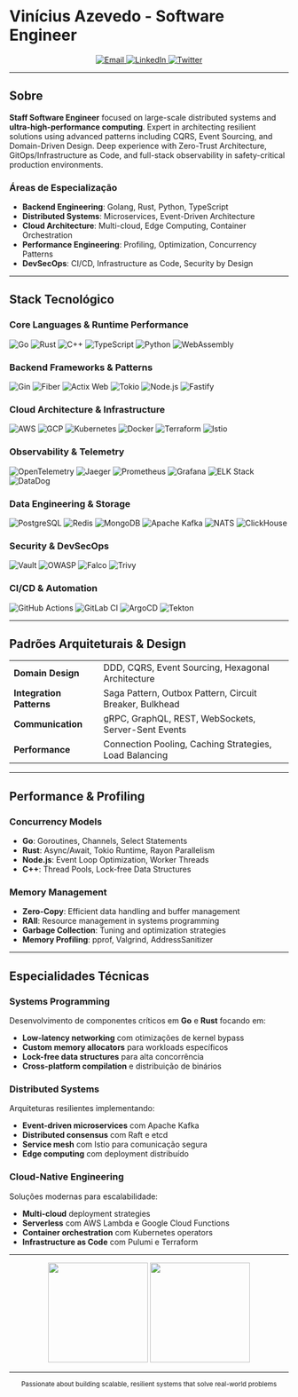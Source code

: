 # Vinícius Azevedo - Software Engineer

<div align="center">
  <a href="mailto:viniciusdiazevedo@gmail.com">
    <img src="https://img.shields.io/badge/Email-viniciusdiazevedo@gmail.com-c23e11?style=for-the-badge&logo=gmail&logoColor=white" alt="Email"/>
  </a>
  <a href="https://www.linkedin.com/in/viniciusazevedo-dev/" target="_blank">
    <img src="https://img.shields.io/badge/LinkedIn-Professional%20Profile-0077B5?style=for-the-badge&logo=linkedin&logoColor=white" alt="LinkedIn"/>
  </a>
  <a href="https://x.com/xvynazevedo" target="_blank">
    <img src="https://img.shields.io/badge/Twitter-@xvynazevedo-1DA1F2?style=for-the-badge&logo=x&logoColor=white" alt="Twitter"/>
  </a>
</div>

---

## Sobre

**Staff Software Engineer** focused on large-scale distributed systems and **ultra-high-performance computing**. Expert in architecting resilient solutions using advanced patterns including CQRS, Event Sourcing, and Domain-Driven Design. Deep experience with Zero-Trust Architecture, GitOps/Infrastructure as Code, and full-stack observability in safety-critical production environments.

###  Áreas de Especialização
- **Backend Engineering**: Golang, Rust, Python, TypeScript
- **Distributed Systems**: Microservices, Event-Driven Architecture  
- **Cloud Architecture**: Multi-cloud, Edge Computing, Container Orchestration
- **Performance Engineering**: Profiling, Optimization, Concurrency Patterns
- **DevSecOps**: CI/CD, Infrastructure as Code, Security by Design

---

## Stack Tecnológico

### **Core Languages & Runtime Performance**
<div align="left">
  <img src="https://img.shields.io/badge/Go-00ADD8?style=for-the-badge&logo=go&logoColor=white&label=Systems%20Programming" alt="Go"/>
  <img src="https://img.shields.io/badge/Rust-000000?style=for-the-badge&logo=rust&logoColor=white&label=Memory%20Safety" alt="Rust"/>
  <img src="https://img.shields.io/badge/C++-00599C?style=for-the-badge&logo=cplusplus&logoColor=white&label=High%20Performance" alt="C++"/>
  <img src="https://img.shields.io/badge/TypeScript-3178C6?style=for-the-badge&logo=typescript&logoColor=white&label=Type%20Safety" alt="TypeScript"/>
  <img src="https://img.shields.io/badge/Python-3776AB?style=for-the-badge&logo=python&logoColor=white&label=Data%20Engineering" alt="Python"/>
  <img src="https://img.shields.io/badge/WebAssembly-654FF0?style=for-the-badge&logo=webassembly&logoColor=white&label=Edge%20Computing" alt="WebAssembly"/>
</div>

### **Backend Frameworks & Patterns**
<div align="left">
  <img src="https://img.shields.io/badge/Gin-00ADD8?style=for-the-badge&logo=go&logoColor=white&label=Go%20Framework" alt="Gin"/>
  <img src="https://img.shields.io/badge/Fiber-00ADD8?style=for-the-badge&logo=go&logoColor=white&label=Express%20Performance" alt="Fiber"/>
  <img src="https://img.shields.io/badge/Actix%20Web-000000?style=for-the-badge&logo=rust&logoColor=white&label=Async%20Runtime" alt="Actix Web"/>
  <img src="https://img.shields.io/badge/Tokio-000000?style=for-the-badge&logo=rust&logoColor=white&label=Async%20Runtime" alt="Tokio"/>
  <img src="https://img.shields.io/badge/Node.js-339933?style=for-the-badge&logo=nodedotjs&logoColor=white&label=Event%20Loop" alt="Node.js"/>
  <img src="https://img.shields.io/badge/Fastify-000000?style=for-the-badge&logo=fastify&logoColor=white&label=Low%20Overhead" alt="Fastify"/>
</div>

### **Cloud Architecture & Infrastructure**
<div align="left">
  <img src="https://img.shields.io/badge/AWS-232F3E?style=for-the-badge&logo=amazonaws&logoColor=white&label=Multi%20AZ" alt="AWS"/>
  <img src="https://img.shields.io/badge/GCP-4285F4?style=for-the-badge&logo=googlecloud&logoColor=white&label=Global%20Scale" alt="GCP"/>
  <img src="https://img.shields.io/badge/Kubernetes-326CE5?style=for-the-badge&logo=kubernetes&logoColor=white&label=Orchestration" alt="Kubernetes"/>
  <img src="https://img.shields.io/badge/Docker-2496ED?style=for-the-badge&logo=docker&logoColor=white&label=Containerization" alt="Docker"/>
  <img src="https://img.shields.io/badge/Terraform-623CE4?style=for-the-badge&logo=terraform&logoColor=white&label=IaC" alt="Terraform"/>
  <img src="https://img.shields.io/badge/Istio-466BB0?style=for-the-badge&logo=istio&logoColor=white&label=Service%20Mesh" alt="Istio"/>
</div>

### **Observability & Telemetry**
<div align="left">
  <img src="https://img.shields.io/badge/OpenTelemetry-3D348B?style=for-the-badge&logo=opentelemetry&logoColor=white&label=Distributed%20Tracing" alt="OpenTelemetry"/>
  <img src="https://img.shields.io/badge/Jaeger-60C5CC?style=for-the-badge&logo=jaeger&logoColor=white&label=Trace%20Analysis" alt="Jaeger"/>
  <img src="https://img.shields.io/badge/Prometheus-E6522C?style=for-the-badge&logo=prometheus&logoColor=white&label=Metrics" alt="Prometheus"/>
  <img src="https://img.shields.io/badge/Grafana-F46800?style=for-the-badge&logo=grafana&logoColor=white&label=Visualization" alt="Grafana"/>
  <img src="https://img.shields.io/badge/ELK%20Stack-005571?style=for-the-badge&logo=elasticstack&logoColor=white&label=Log%20Analytics" alt="ELK Stack"/>
  <img src="https://img.shields.io/badge/DataDog-632CA6?style=for-the-badge&logo=datadog&logoColor=white&label=APM" alt="DataDog"/>
</div>

### **Data Engineering & Storage**
<div align="left">
  <img src="https://img.shields.io/badge/PostgreSQL-336791?style=for-the-badge&logo=postgresql&logoColor=white&label=ACID%20Compliance" alt="PostgreSQL"/>
  <img src="https://img.shields.io/badge/Redis-DC382D?style=for-the-badge&logo=redis&logoColor=white&label=In%20Memory" alt="Redis"/>
  <img src="https://img.shields.io/badge/MongoDB-47A248?style=for-the-badge&logo=mongodb&logoColor=white&label=Document%20Store" alt="MongoDB"/>
  <img src="https://img.shields.io/badge/Apache%20Kafka-231F20?style=for-the-badge&logo=apachekafka&logoColor=white&label=Event%20Streaming" alt="Apache Kafka"/>
  <img src="https://img.shields.io/badge/NATS-199BFC?style=for-the-badge&logo=nats&logoColor=white&label=Message%20Broker" alt="NATS"/>
  <img src="https://img.shields.io/badge/ClickHouse-FFCC01?style=for-the-badge&logo=clickhouse&logoColor=white&label=Analytics%20DB" alt="ClickHouse"/>
</div>

### **Security & DevSecOps**
<div align="left">
  <img src="https://img.shields.io/badge/Vault-000000?style=for-the-badge&logo=vault&logoColor=white&label=Secrets%20Management" alt="Vault"/>
  <img src="https://img.shields.io/badge/OWASP-000000?style=for-the-badge&logo=owasp&logoColor=white&label=Security%20Standards" alt="OWASP"/>
  <img src="https://img.shields.io/badge/Falco-00B4C5?style=for-the-badge&logo=falco&logoColor=white&label=Runtime%20Security" alt="Falco"/>
  <img src="https://img.shields.io/badge/Trivy-1904DA?style=for-the-badge&logo=trivy&logoColor=white&label=Vulnerability%20Scanner" alt="Trivy"/>
</div>

### **CI/CD & Automation**
<div align="left">
  <img src="https://img.shields.io/badge/GitHub%20Actions-2088FF?style=for-the-badge&logo=githubactions&logoColor=white&label=Workflows" alt="GitHub Actions"/>
  <img src="https://img.shields.io/badge/GitLab%20CI-FC6D26?style=for-the-badge&logo=gitlab&logoColor=white&label=Pipeline" alt="GitLab CI"/>
  <img src="https://img.shields.io/badge/ArgoCD-EF7B4D?style=for-the-badge&logo=argo&logoColor=white&label=GitOps" alt="ArgoCD"/>
  <img src="https://img.shields.io/badge/Tekton-FD495C?style=for-the-badge&logo=tekton&logoColor=white&label=K8s%20Native" alt="Tekton"/>
</div>

---

## **Padrões Arquiteturais & Design**

<div align="center">
  <table>
    <tr>
      <td><strong>Domain Design</strong></td>
      <td>DDD, CQRS, Event Sourcing, Hexagonal Architecture</td>
    </tr>
    <tr>
      <td><strong>Integration Patterns</strong></td>
      <td>Saga Pattern, Outbox Pattern, Circuit Breaker, Bulkhead</td>
    </tr>
    <tr>
      <td><strong>Communication</strong></td>
      <td>gRPC, GraphQL, REST, WebSockets, Server-Sent Events</td>
    </tr>
    <tr>
      <td><strong>Performance</strong></td>
      <td>Connection Pooling, Caching Strategies, Load Balancing</td>
    </tr>
  </table>
</div>

---

## **Performance & Profiling**

### **Concurrency Models**
- **Go**: Goroutines, Channels, Select Statements
- **Rust**: Async/Await, Tokio Runtime, Rayon Parallelism  
- **Node.js**: Event Loop Optimization, Worker Threads
- **C++**: Thread Pools, Lock-free Data Structures

### **Memory Management**
- **Zero-Copy**: Efficient data handling and buffer management
- **RAII**: Resource management in systems programming
- **Garbage Collection**: Tuning and optimization strategies
- **Memory Profiling**: pprof, Valgrind, AddressSanitizer

---

## **Especialidades Técnicas**

### **Systems Programming**
Desenvolvimento de componentes críticos em **Go** e **Rust** focando em:
- **Low-latency networking** com otimizações de kernel bypass
- **Custom memory allocators** para workloads específicos  
- **Lock-free data structures** para alta concorrência
- **Cross-platform compilation** e distribuição de binários

### **Distributed Systems**
Arquiteturas resilientes implementando:
- **Event-driven microservices** com Apache Kafka
- **Distributed consensus** com Raft e etcd
- **Service mesh** com Istio para comunicação segura
- **Edge computing** com deployment distribuído

### **Cloud-Native Engineering**
Soluções modernas para escalabilidade:
- **Multi-cloud** deployment strategies
- **Serverless** com AWS Lambda e Google Cloud Functions
- **Container orchestration** com Kubernetes operators
- **Infrastructure as Code** com Pulumi e Terraform

---

<div align="center">
  <img height="180em" src="https://github-readme-stats.vercel.app/api?username=vynazevedo&show_icons=true&theme=radical&include_all_commits=true&count_private=true&bg_color=0d1117&title_color=58a6ff&text_color=c9d1d9&icon_color=58a6ff"/>
  <img height="180em" src="https://github-readme-stats.vercel.app/api/top-langs/?username=vynazevedo&layout=compact&langs_count=12&theme=radical&bg_color=0d1117&title_color=58a6ff&text_color=c9d1d9"/>
</div>

---

<div align="center">
  <sub>Passionate about building scalable, resilient systems that solve real-world problems</sub>
</div>
